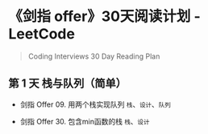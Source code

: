 # 《剑指 offer》30天阅读计划 - LeetCode
> Coding Interviews 30 Day Reading Plan

## 第 1 天 栈与队列（简单）
- 剑指 Offer 09. 用两个栈实现队列
`栈`、`设计`、`队列`

- 剑指 Offer 30. 包含min函数的栈
`栈`、`设计`

